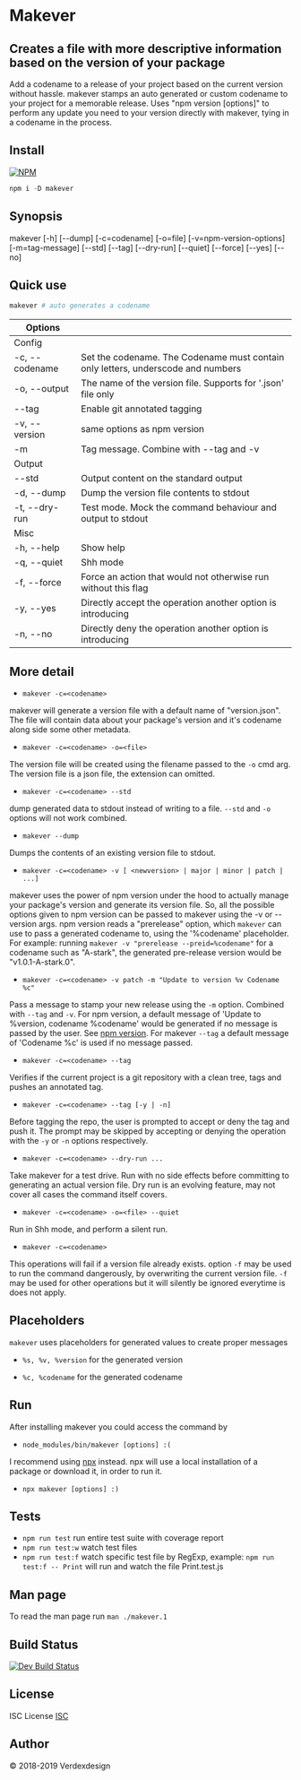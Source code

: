 # Makever

## Creates a file with more descriptive information based on the version of your package

Add a codename to a release of your project based on the current version without hassle.
makever stamps an auto generated or custom codename to your project for a memorable release.
Uses "npm version [options]" to perform any update you need to your version directly with makever, tying in a codename in the process.

## Install

[![NPM](https://nodei.co/npm/makever.png)](https://nodei.co/npm/makever/)

```js
npm i -D makever
```

## Synopsis

makever [-h] [--dump] [-c=codename] [-o=file] [-v=npm-version-options] [-m=tag-message] [--std] [--tag] [--dry-run] [--quiet] [--force] [--yes] [--no]

## Quick use

```bash
makever # auto generates a codename
```

|Options||
|--|--|
| Config | |
| -c, --codename   | Set the codename. The Codename must contain only letters, underscode and numbers |
| -o, --output | The name of the version file. Supports for '.json' file only |
| --tag | Enable git annotated tagging |
| -v, --version | same options as npm version |
| -m | Tag message. Combine with --tag and -v |
| Output | |
| --std | Output content on the standard output |
| -d, --dump | Dump the version file contents to stdout |
| -t, --dry-run | Test mode. Mock the command behaviour and output to stdout |
| Misc | |
| -h, --help | Show help |
| -q, --quiet | Shh mode |
| -f, --force | Force an action that would not otherwise run without this flag |
| -y, --yes | Directly accept the operation another option is introducing |
| -n, --no | Directly deny the operation another option is introducing |

## More detail

* ```makever -c=<codename>```

makever will generate a version file with a default name of "version.json".
The file will contain data about your package's version and it's codename along side some other metadata.

* ```makever -c=<codename> -o=<file>```

The version file will be created using the filename passed to the ```-o``` cmd arg. The version file is a json file, the extension can omitted.

* ```makever -c=<codename> --std```

dump generated data to stdout instead of writing to a file. ```--std``` and ```-o``` options will not work combined.

* ```makever --dump```

Dumps the contents of an existing version file to stdout.

* ```makever -c=<codename> -v [ <newversion> | major | minor | patch | ...]```

makever uses the power of npm version under the hood to actually manage your package's version and generate its version file. So, all the possible options given to npm version can be passed to makever using the -v or --version args. npm version reads a "prerelease" option, which ```makever``` can use to pass a generated codename to, using the '%codename' placeholder.
For example: running ```makever -v "prerelease --preid=%codename"``` for a codename such as "A-stark", the generated pre-release version would be "v1.0.1-A-stark.0".

* ```makever -c=<codename> -v patch -m "Update to version %v Codename %c"```

Pass a message to stamp your new release using the ```-m``` option. Combined with ```--tag``` and ```-v```. For npm version, a default message of 'Update to %version, codename %codename'
would be generated if no message is passed by the user. See [npm version](https://docs.npmjs.com/cli/version).
For makever ```--tag``` a default message of 'Codename %c' is used if no message passed.

* ```makever -c=<codename> --tag```

Verifies if the current project is a git repository with a clean tree, tags and pushes an annotated tag.

* ```makever -c=<codename> --tag [-y | -n]```

Before tagging the repo, the user is prompted to accept or deny the tag and push it.
The prompt may be skipped by accepting or denying the operation with the ```-y``` or ```-n``` options respectively.

* ```makever -c=<codename> --dry-run ...```

Take makever for a test drive. Run with no side effects before committing to generating an actual version file.
Dry run is an evolving feature, may not cover all cases the command itself covers.

* ```makever -c=<codename> -o=<file> --quiet```

Run in Shh mode, and perform a silent run.

* ```makever -c=<codename>```

This operations will fail if a version file already exists. option ```-f``` may be used to run the command dangerously, by overwriting the current version file. ```-f``` may be used for other operations but it will silently be ignored everytime is does not apply.

## Placeholders

```makever``` uses placeholders for generated values to create proper messages

* ```%s, %v, %version``` for the generated version

* ```%c, %codename``` for the generated codename

## Run

After installing makever you could access the command by

* ```node_modules/bin/makever [options] :(```

I recommend using [npx](https://www.npmjs.com/package/npx) instead. npx will use a local installation of a package or download it, in order to run it.

* ```npx makever [options] :)```

## Tests

* ```npm run test``` run entire test suite with coverage report
* ```npm run test:w``` watch test files
* ```npm run test:f``` watch specific test file by RegExp, example: ```npm run test:f -- Print``` will run and watch the file Print.test.js

## Man page

To read the man page run ```man ./makever.1```

## Build Status

[![Dev Build Status](https://travis-ci.org/verdebydesign/makever-cli.svg?branch=develop)](https://travis-ci.org/verdebydesign/makever-cli)

## License

ISC License [ISC](https://opensource.org/licenses/ISC)

## Author

&copy; 2018-2019 Verdexdesign

